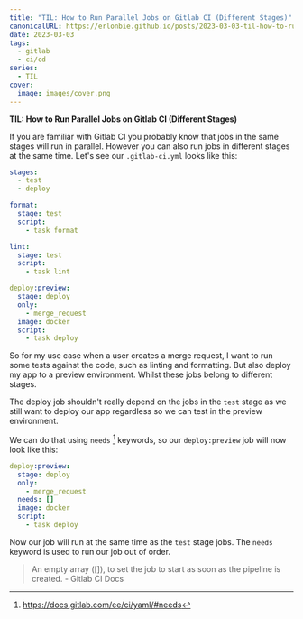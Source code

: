 ```yaml
---
title: "TIL: How to Run Parallel Jobs on Gitlab CI (Different Stages)"
canonicalURL: https://erlonbie.github.io/posts/2023-03-03-til-how-to-run-concurrent-jobs-on-gitlab-ci/
date: 2023-03-03
tags:
  - gitlab
  - ci/cd
series:
  - TIL
cover:
  image: images/cover.png
---
```


**TIL: How to Run Parallel Jobs on Gitlab CI (Different Stages)**

If you are familiar with Gitlab CI you probably know that jobs in the same stages will run in parallel.
However you can also run jobs in different stages at the same time. Let's see our `.gitlab-ci.yml` looks like this:

```yaml
stages:
  - test
  - deploy

format:
  stage: test
  script:
    - task format

lint:
  stage: test
  script:
    - task lint

deploy:preview:
  stage: deploy
  only:
    - merge_request
  image: docker
  script:
    - task deploy
```


So for my use case when a user creates a merge request, I want to run some tests against the code,
such as linting and formatting. But also deploy my app to a preview environment. Whilst these jobs
belong to different stages.

The deploy job shouldn't really depend on the jobs in the `test` stage as we still want to deploy our
app regardless so we can test in the preview environment.

We can do that using `needs` [^1] keywords, so our `deploy:preview` job will now look like this:

```yaml {hl_lines=[5]}
deploy:preview:
  stage: deploy
  only:
    - merge_request
  needs: []
  image: docker
  script:
    - task deploy
```

Now our job will run at the same time as the `test` stage jobs.
The `needs` keyword is used to run our job out of order.

> An empty array ([]), to set the job to start as soon as the pipeline is created. - Gitlab CI Docs


[^1]: https://docs.gitlab.com/ee/ci/yaml/#needs